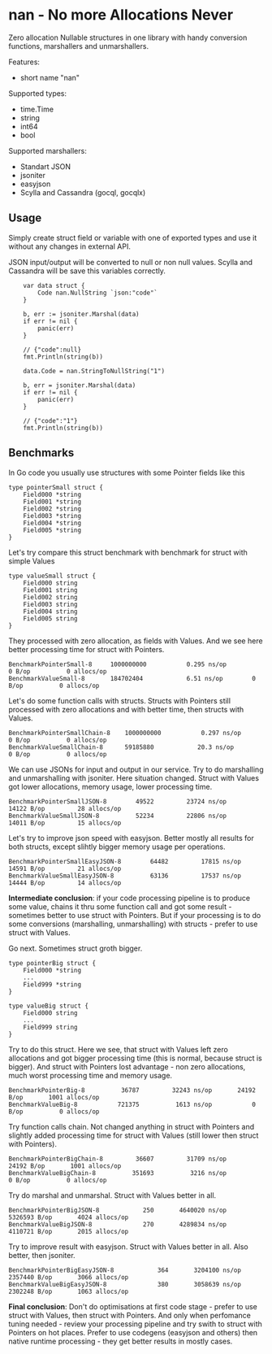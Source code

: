 # nan - **N**o more **A**llocations **N**ever

Zero allocation Nullable structures in one library with handy conversion functions, marshallers and unmarshallers.

Features:
- short name "nan"

Supported types:
- time.Time
- string
- int64
- bool

Supported marshallers:
- Standart JSON
- jsoniter
- easyjson
- Scylla and Cassandra (gocql, gocqlx)

## Usage

Simply create struct field or variable with one of exported types and use it without any changes in external API.

JSON input/output will be converted to null or non null values. Scylla and Cassandra will be save this variables correctly.

```
	var data struct {
		Code nan.NullString `json:"code"`
	}

	b, err := jsoniter.Marshal(data)
	if err != nil {
		panic(err)
	}

	// {"code":null}
	fmt.Println(string(b))

	data.Code = nan.StringToNullString("1")

	b, err = jsoniter.Marshal(data)
	if err != nil {
		panic(err)
	}

	// {"code":"1"}
	fmt.Println(string(b))
```

## Benchmarks

In Go code you usually use structures with some Pointer fields like this

```
type pointerSmall struct {
	Field000 *string
	Field001 *string
	Field002 *string
	Field003 *string
	Field004 *string
	Field005 *string
}
```

Let's try compare this struct benchmark with benchmark for struct with simple Values

```
type valueSmall struct {
	Field000 string
	Field001 string
	Field002 string
	Field003 string
	Field004 string
	Field005 string
}
```

They processed with zero allocation, as fields with Values. And we see here better processing time for struct with Pointers.

```
BenchmarkPointerSmall-8   	1000000000	         0.295 ns/op	       0 B/op	       0 allocs/op
BenchmarkValueSmall-8     	184702404	         6.51 ns/op	       0 B/op	       0 allocs/op
```

Let's do some function calls with structs. Structs with Pointers still processed with zero allocations and with better time, then structs with Values.

```
BenchmarkPointerSmallChain-8   	1000000000	         0.297 ns/op	       0 B/op	       0 allocs/op
BenchmarkValueSmallChain-8     	59185880	        20.3 ns/op	       0 B/op	       0 allocs/op
```

We can use JSONs for input and output in our service. Try to do marshalling and unmarshalling with jsoniter. Here situation changed. Struct with Values got lower allocations, memory usage, lower processing time.

```
BenchmarkPointerSmallJSON-8   	   49522	     23724 ns/op	   14122 B/op	      28 allocs/op
BenchmarkValueSmallJSON-8     	   52234	     22806 ns/op	   14011 B/op	      15 allocs/op
```

Let's try to improve json speed with easyjson. Better mostly all results for both structs, except slihtly bigger memory usage per operations.

```
BenchmarkPointerSmallEasyJSON-8   	   64482	     17815 ns/op	   14591 B/op	      21 allocs/op
BenchmarkValueSmallEasyJSON-8     	   63136	     17537 ns/op	   14444 B/op	      14 allocs/op
```

**Intermediate conclusion**: if your code processing pipeline is to produce some value, chains it thru some function call and got some result - sometimes better to use struct with Pointers. But if your processing is to do some conversions (marshalling, unmarshalling) with structs - prefer to use struct with Values.

Go next. Sometimes struct groth bigger.

```
type pointerBig struct {
	Field000 *string
	...
	Field999 *string
}
```

```
type valueBig struct {
	Field000 string
	...
	Field999 string
}
```

Try to do this struct. Here we see, that struct with Values left zero allocations and got bigger processing time (this is normal, because struct is bigger). And struct with Pointers lost advantage - non zero allocations, much worst processing time and memory usage.

```
BenchmarkPointerBig-8   	   36787	     32243 ns/op	   24192 B/op	    1001 allocs/op
BenchmarkValueBig-8     	  721375	      1613 ns/op	       0 B/op	       0 allocs/op
```

Try function calls chain. Not changed anything in struct with Pointers and slightly added processing time for struct with Values (still lower then struct with Pointers).

```
BenchmarkPointerBigChain-8   	   36607	     31709 ns/op	   24192 B/op	    1001 allocs/op
BenchmarkValueBigChain-8     	  351693	      3216 ns/op	       0 B/op	       0 allocs/op
```

Try do marshal and unmarshal. Struct with Values better in all.

```
BenchmarkPointerBigJSON-8   	     250	   4640020 ns/op	 5326593 B/op	    4024 allocs/op
BenchmarkValueBigJSON-8     	     270	   4289834 ns/op	 4110721 B/op	    2015 allocs/op
```

Try to improve result with easyjson. Struct with Values better in all. Also better, then jsoniter.

```
BenchmarkPointerBigEasyJSON-8   	     364	   3204100 ns/op	 2357440 B/op	    3066 allocs/op
BenchmarkValueBigEasyJSON-8     	     380	   3058639 ns/op	 2302248 B/op	    1063 allocs/op
```

**Final conclusion**: Don't do optimisations at first code stage - prefer to use struct with Values, then struct with Pointers. And only when perfomance tuning needed - review your processing pipeline and try swith to struct with Pointers on hot places. Prefer to use codegens (easyjson and others) then native runtime processing - they get better results in mostly cases.

